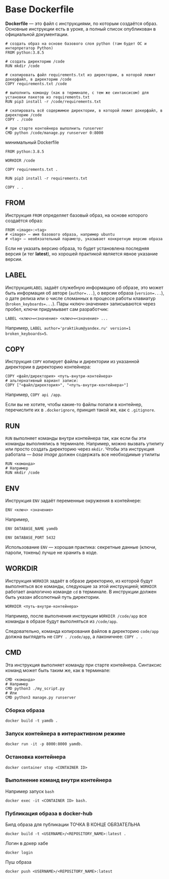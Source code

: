 # Base Dockerfile
**Dockerfile** — это файл с инструкциями, по которым создаётся образ.
Основные инструкции есть в уроке, а полный список опубликован в официальной документации.

```shell
# создать образ на основе базового слоя python (там будет ОС и интерпретатор Python)
FROM python:3.8.5

# создать директорию /code
RUN mkdir /code

# скопировать файл requirements.txt из директории, в которой лежит докерфайл, в директорию /code
COPY requirements.txt /code

# выполнить команду (как в терминале, с тем же синтаксисом) для установки пакетов из requirements.txt
RUN pip3 install -r /code/requirements.txt

# скопировать всё содержимое директории, в которой лежит докерфайл, в директорию /code
COPY . /code

# при старте контейнера выполнить runserver 
CMD python /code/manage.py runserver 0:8000
```

минимальный Dockerfile
```shell
FROM python:3.8.5

WORKDIR /code

COPY requirements.txt .

RUN pip3 install -r requirements.txt

COPY . .
```

## FROM
Инструкция `FROM` определяет базовый образ, на основе которого создаётся образ:
```shell
FROM <image>:<tag>
# <image> — имя базового образа, например ubuntu
# <tag> — необязательный параметр, указывает конкретную версию образа

```
Если не указать версию образа, то будет установлена последняя версия (и тег **latest**), но хорошей практикой является явное указание версии.

## LABEL
Инструкция`LABEL` задаёт служебную информацию об образе, это может быть информация об авторе (`author=...`), о версии образа (`version=...`), о дате релиза или о числе сломанных в процессе работы клавиатур (`broken_keyboards=...`). Пары «ключ-значение» записываются через пробел, ключи придумывает сам разработчик:
```shell
LABEL <ключ>=<значение> <ключ>=<значение> ...
```
Например, `LABEL author='praktikum@yandex.ru' version=1 broken_keyboards=5`.

## COPY
Инструкция `COPY` копирует файлы и директории из указанной директории в директорию контейнера:
```shell
COPY <файл/директория> <путь-внутри-контейнера>
# альтернативный вариант записи:
COPY ["<файл/директория>", "<путь-внутри-контейнера>"]
```
Например, `COPY api /app`.

Если вы не хотите, чтобы какие-то файлы попали в контейнер, перечислите их в `.dockerignore`, принцип такой же, как с `.gitignore`.

## RUN
`RUN` выполняет команды внутри контейнера так, как если бы эти команды выполнялись в терминале. Например, можно вызвать утилиту или просто создать директорию через `mkdir`. Чтобы эта инструкция работала — *base image* должен содержать все необходимые утилиты
```shell
RUN <команда>
# Например
RUN mkdir /code
```

## ENV
Инструкция `ENV` задаёт переменные окружения в контейнере:
```shell
ENV <ключ> <значение>
```
Например,
```shell
ENV DATABASE_NAME yamdb
```
```shell
ENV DATABASE_PORT 5432
```
Использование `ENV` — хорошая практика: секретные данные (ключи, пароли, токены) лучше не хранить в коде.

## WORKDIR
Инструкция `WORKDIR` задаёт в образе директорию, из которой будут выполняться все команды, следующие за этой инструкцией; `WORKDIR` работает аналогично команде `cd` в терминале. В инструкции должен быть указан абсолютный путь директории.
```shell
WORKDIR <путь-внутри-контейнера>
```
Например, после выполнения инструкции `WORKDIR /code/app` все команды в образе будут выполняться из `/code/app`.

Следовательно, команда копирования файлов в директорию `code/app` должна выглядеть не `COPY . /code/app`, а лаконичнее: `COPY . .`

## CMD
Эта инструкция выполняет команду при старте контейнера. Синтаксис команд может быть таким же, как в терминале:
```shell
CMD <команда>
# Например
CMD python3 ./my_script.py
# Или
CMD python3 manage.py runserver
```

### Сборка образа
```shell
docker build -t yamdb .
```

### Запуск контейнера в интерактивном режиме
```shell
docker run -it -p 8000:8000 yamdb.
```

### Остановка контейнера
```shell
docker container stop <CONTAINER ID>
```

### Выполнение команд внутри контейнера
Например запуск `bash`
```shell
docker exec -it <CONTAINER ID> bash.
```

### Публикация образа в docker-hub
Билд образа для публикации ТОЧКА В КОНЦЕ ОБЯЗАТЕЛЬНА
```shell
docker build -t <USERNAME>/<REPOSITORY_NAME>:latest .
```
Логин в докер хабе
```shell
docker login
```
Пуш образа
```shell
docker push <USERNAME>/<REPOSITORY_NAME>:latest
```
